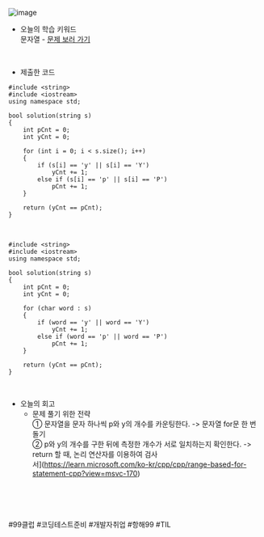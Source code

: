 ![image](https://github.com/user-attachments/assets/ce422c08-4ae2-4700-a1ad-6fe1faf55ac7)

* 오늘의 학습 키워드 <br>
  문자열 - [문제 보러 가기](https://school.programmers.co.kr/learn/courses/30/lessons/12916?language=cpp)
  
<br>

* 제출한 코드 <br>

```
#include <string>
#include <iostream>
using namespace std;

bool solution(string s)
{
    int pCnt = 0;
    int yCnt = 0;

    for (int i = 0; i < s.size(); i++)
    {
        if (s[i] == 'y' || s[i] == 'Y')
            yCnt += 1;
        else if (s[i] == 'p' || s[i] == 'P')
            pCnt += 1;
    }

    return (yCnt == pCnt);
}
```

<br>

```
#include <string>
#include <iostream>
using namespace std;

bool solution(string s)
{
    int pCnt = 0;
    int yCnt = 0;

    for (char word : s)
    {
        if (word == 'y' || word == 'Y')
            yCnt += 1;
        else if (word == 'p' || word == 'P')
            pCnt += 1;
    }

    return (yCnt == pCnt);
}
```

<br>

* 오늘의 회고
  - 문제 풀기 위한 전략 <br>
    ① 문자열을 문자 하나씩 p와 y의 개수를 카운팅한다. -> 문자열 for문 한 번 돌기 <br>
    ② p와 y의 개수를 구한 뒤에 측정한 개수가 서로 일치하는지 확인한다. -> return 할 때, 논리 연산자를 이용하여 검사 <br>서](https://learn.microsoft.com/ko-kr/cpp/cpp/range-based-for-statement-cpp?view=msvc-170)
<br>    
<br>
<br>
<br>
#99클럽 #코딩테스트준비 #개발자취업 #항해99 #TIL
